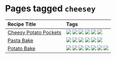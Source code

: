 # Pages tagged `cheesey`

|Recipe Title|Tags
|:---|:---|
|[Cheesy Potato Pockets](../recipes/cheesypotatopockets.md)|[![](https://img.shields.io/badge/tag-aussie-e4f90)](../tags/aussie.md) [![](https://img.shields.io/badge/tag-baked-517a72)](../tags/baked.md) [![](https://img.shields.io/badge/tag-cheesey-4d8aaa)](../tags/cheesey.md) [![](https://img.shields.io/badge/tag-potato-acbc2f)](../tags/potato.md) [![](https://img.shields.io/badge/tag-sides-eadebe)](../tags/sides.md) [![](https://img.shields.io/badge/tag-vegetarian-8344b1)](../tags/vegetarian.md)|
|[Pasta Bake](../recipes/pastabake.md)|[![](https://img.shields.io/badge/tag-baked-517a72)](../tags/baked.md) [![](https://img.shields.io/badge/tag-beef-13fda6)](../tags/beef.md) [![](https://img.shields.io/badge/tag-cheesey-4d8aaa)](../tags/cheesey.md) [![](https://img.shields.io/badge/tag-dairy-1754e4)](../tags/dairy.md) [![](https://img.shields.io/badge/tag-pasta-da139a)](../tags/pasta.md) [![](https://img.shields.io/badge/tag-sides-eadebe)](../tags/sides.md)|
|[Potato Bake](../recipes/potatobake.md)|[![](https://img.shields.io/badge/tag-baked-517a72)](../tags/baked.md) [![](https://img.shields.io/badge/tag-cheesey-4d8aaa)](../tags/cheesey.md) [![](https://img.shields.io/badge/tag-dairy-1754e4)](../tags/dairy.md) [![](https://img.shields.io/badge/tag-potato-acbc2f)](../tags/potato.md) [![](https://img.shields.io/badge/tag-savoury-ad1215)](../tags/savoury.md) [![](https://img.shields.io/badge/tag-sides-eadebe)](../tags/sides.md) [![](https://img.shields.io/badge/tag-vegetarian-8344b1)](../tags/vegetarian.md)|